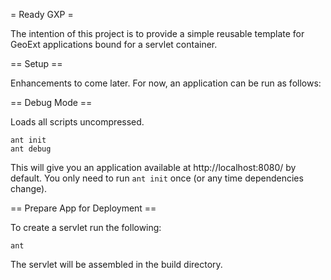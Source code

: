 = Ready GXP =

The intention of this project is to provide a simple reusable template for 
GeoExt applications bound for a servlet container.

== Setup ==



Enhancements to come later.  For now, an application can be run as follows:

== Debug Mode ==

Loads all scripts uncompressed.

    ant init
    ant debug

This will give you an application available at http://localhost:8080/ by
default.  You only need to run `ant init` once (or any time dependencies
change).

== Prepare App for Deployment ==

To create a servlet run the following:

    ant

The servlet will be assembled in the build directory.
